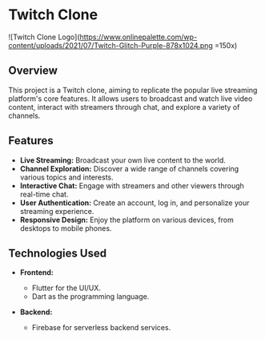 # Twitch Clone

![Twitch Clone Logo](https://www.onlinepalette.com/wp-content/uploads/2021/07/Twitch-Glitch-Purple-878x1024.png =150x)

## Overview

This project is a Twitch clone, aiming to replicate the popular live streaming platform's core features. It allows users to broadcast and watch live video content, interact with streamers through chat, and explore a variety of channels.

## Features

- **Live Streaming:** Broadcast your own live content to the world.
- **Channel Exploration:** Discover a wide range of channels covering various topics and interests.
- **Interactive Chat:** Engage with streamers and other viewers through real-time chat.
- **User Authentication:** Create an account, log in, and personalize your streaming experience.
- **Responsive Design:** Enjoy the platform on various devices, from desktops to mobile phones.

## Technologies Used

- **Frontend:**
  - Flutter for the UI/UX.
  - Dart as the programming language.

- **Backend:**
  - Firebase for serverless backend services.

